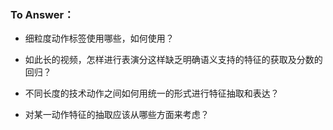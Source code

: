 ### To Answer：

- 细粒度动作标签使用哪些，如何使用？

- 如此长的视频，怎样进行表演分这样缺乏明确语义支持的特征的获取及分数的回归？

- 不同长度的技术动作之间如何用统一的形式进行特征抽取和表达？

- 对某一动作特征的抽取应该从哪些方面来考虑？

  